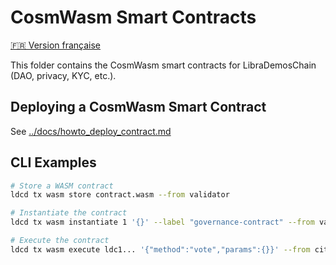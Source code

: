 # CosmWasm Smart Contracts

[🇫🇷 Version française](./README.md)

This folder contains the CosmWasm smart contracts for LibraDemosChain (DAO, privacy, KYC, etc.).

## Deploying a CosmWasm Smart Contract

See [../docs/howto_deploy_contract.md](../docs/howto_deploy_contract.md)

## CLI Examples

```sh
# Store a WASM contract
ldcd tx wasm store contract.wasm --from validator

# Instantiate the contract
ldcd tx wasm instantiate 1 '{}' --label "governance-contract" --from validator

# Execute the contract
ldcd tx wasm execute ldc1... '{"method":"vote","params":{}}' --from citizen1
```
